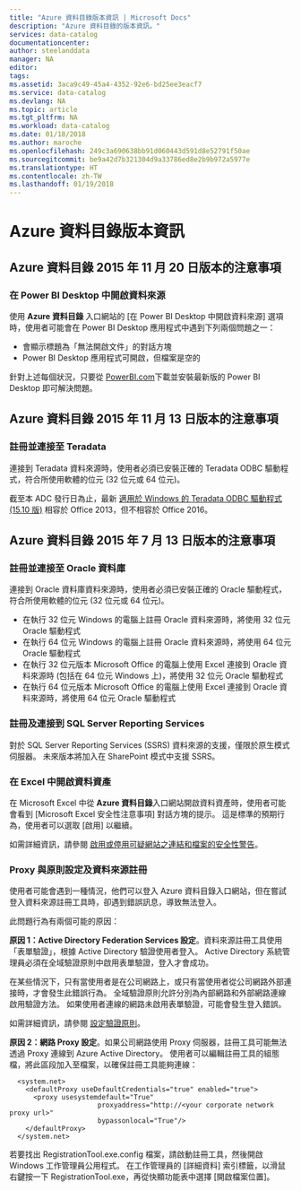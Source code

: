 ```yaml
---
title: "Azure 資料目錄版本資訊 | Microsoft Docs"
description: "Azure 資料目錄的版本資訊。"
services: data-catalog
documentationcenter: 
author: steelanddata
manager: NA
editor: 
tags: 
ms.assetid: 3aca9c49-45a4-4352-92e6-bd25ee3eacf7
ms.service: data-catalog
ms.devlang: NA
ms.topic: article
ms.tgt_pltfrm: NA
ms.workload: data-catalog
ms.date: 01/18/2018
ms.author: maroche
ms.openlocfilehash: 249c3a690638bb91d060443d591d8e52791f50ae
ms.sourcegitcommit: be9a42d7b321304d9a33786ed8e2b9b972a5977e
ms.translationtype: HT
ms.contentlocale: zh-TW
ms.lasthandoff: 01/19/2018
---
```

# <a name="azure-data-catalog-release-notes"></a>Azure 資料目錄版本資訊
## <a name="notes-for-the-november-20-2015-release-of-azure-data-catalog"></a>Azure 資料目錄 2015 年 11 月 20 日版本的注意事項
### <a name="opening-data-sources-in-power-bi-desktop"></a>在 Power BI Desktop 中開啟資料來源
使用 **Azure 資料目錄** 入口網站的 [在 Power BI Desktop 中開啟資料來源] 選項時，使用者可能會在 Power BI Desktop 應用程式中遇到下列兩個問題之一：

* 會顯示標題為「無法開啟文件」的對話方塊
* Power BI Desktop 應用程式可開啟，但檔案是空的

針對上述每個狀況，只要從 [PowerBI.com](https://powerbi.com)下載並安裝最新版的 Power BI Desktop 即可解決問題。

## <a name="notes-for-the-november-13-2015-release-of-azure-data-catalog"></a>Azure 資料目錄 2015 年 11 月 13 日版本的注意事項
### <a name="registering-and-connecting-to-teradata"></a>註冊並連接至 Teradata
連接到 Teradata 資料來源時，使用者必須已安裝正確的 Teradata ODBC 驅動程式，符合所使用軟體的位元 (32 位元或 64 位元)。

截至本 ADC 發行日為止，最新 [適用於 Windows 的 Teradata ODBC 驅動程式 (15.10 版)](http://downloads.teradata.com/download/connectivity/odbc-driver/windows) 相容於 Office 2013，但不相容於 Office 2016。

## <a name="notes-for-the-july-13-2015-release-of-azure-data-catalog"></a>Azure 資料目錄 2015 年 7 月 13 日版本的注意事項
### <a name="registering-and-connecting-to-oracle-database"></a>註冊並連接至 Oracle 資料庫
連接到 Oracle 資料庫資料來源時，使用者必須已安裝正確的 Oracle 驅動程式，符合所使用軟體的位元 (32 位元或 64 位元)。

* 在執行 32 位元 Windows 的電腦上註冊 Oracle 資料來源時，將使用 32 位元 Oracle 驅動程式
* 在執行 64 位元 Windows 的電腦上註冊 Oracle 資料來源時，將使用 64 位元 Oracle 驅動程式
* 在執行 32 位元版本 Microsoft Office 的電腦上使用 Excel 連接到 Oracle 資料來源時 (包括在 64 位元 Windows 上)，將使用 32 位元 Oracle 驅動程式
* 在執行 64 位元版本 Microsoft Office 的電腦上使用 Excel 連接到 Oracle 資料來源時，將使用 64 位元 Oracle 驅動程式

### <a name="registering-and-connecting-to-sql-server-reporting-services"></a>註冊及連接到 SQL Server Reporting Services
對於 SQL Server Reporting Services (SSRS) 資料來源的支援，僅限於原生模式伺服器。 未來版本將加入在 SharePoint 模式中支援 SSRS。

### <a name="opening-data-assets-in-excel"></a>在 Excel 中開啟資料資產
在 Microsoft Excel 中從 **Azure 資料目錄**入口網站開啟資料資產時，使用者可能會看到 [Microsoft Excel 安全性注意事項] 對話方塊的提示。 這是標準的預期行為，使用者可以選取 [啟用]  以繼續。

如需詳細資訊，請參閱 [啟用或停用可疑網站之連結和檔案的安全性警告](https://support.office.com/article/Enable-or-disable-security-alerts-about-links-and-files-from-suspicious-websites-A1AC6AE9-5C4A-4EB3-B3F8-143336039BBE)。

### <a name="proxy-and-policy-configuration-and-data-source-registration"></a>Proxy 與原則設定及資料來源註冊
使用者可能會遇到一種情況，他們可以登入 Azure 資料目錄入口網站，但在嘗試登入資料來源註冊工具時，卻遇到錯誤訊息，導致無法登入。

此問題行為有兩個可能的原因：

**原因 1：Active Directory Federation Services 設定**。資料來源註冊工具使用「表單驗證」，根據 Active Directory 驗證使用者登入。 Active Directory 系統管理員必須在全域驗證原則中啟用表單驗證，登入才會成功。

在某些情況下，只有當使用者是在公司網路上，或只有當使用者從公司網路外部連接時，才會發生此錯誤行為。 全域驗證原則允許分別為內部網路和外部網路連線啟用驗證方法。 如果使用者連線的網路未啟用表單驗證，可能會發生登入錯誤。

如需詳細資訊，請參閱 [設定驗證原則](https://technet.microsoft.com/library/dn486781.aspx)。

**原因 2：網路 Proxy 設定**。如果公司網路使用 Proxy 伺服器，註冊工具可能無法透過 Proxy 連線到 Azure Active Directory。 使用者可以編輯註冊工具的組態檔，將此區段加入至檔案，以確保註冊工具能夠連線：

      <system.net>
        <defaultProxy useDefaultCredentials="true" enabled="true">
          <proxy usesystemdefault="True"
                          proxyaddress="http://<your corporate network proxy url>"
                          bypassonlocal="True"/>
        </defaultProxy>
      </system.net>


若要找出 RegistrationTool.exe.config 檔案，請啟動註冊工具，然後開啟 Windows 工作管理員公用程式。 在工作管理員的 [詳細資料] 索引標籤，以滑鼠右鍵按一下 RegistrationTool.exe，再從快顯功能表中選擇 [開啟檔案位置]。
